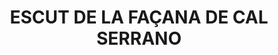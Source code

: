 ---
layout: test
title:  "ESCUT DE LA FAÇANA DE CAL SERRANO"
coordinates:
  - group1:
        - [1.460770875957436, 42.35769167371167]
        - [1.460862871557275, 42.357706833358478]
        - [1.460868864229941, 42.357689601404083]
        - [1.460774409905366, 42.35767295018676]
        - [1.460768525567783, 42.357691307072301]
        - [1.460770875957436, 42.35769167371167]
---